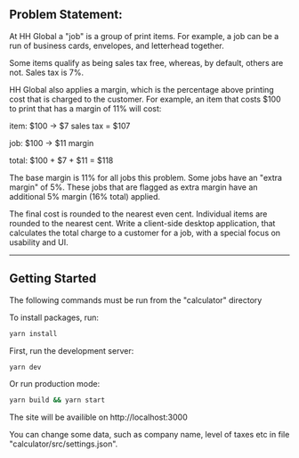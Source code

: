 ## Problem Statement:

At HH Global a "job" is a group of print items. For example, a job can be a run of business cards,
envelopes, and letterhead together.

Some items qualify as being sales tax free, whereas, by default, others are not. Sales tax is 7%.

HH Global also applies a margin, which is the percentage above printing cost that is charged to the
customer. For example, an item that costs $100 to print that has a margin of 11% will cost:

item: $100 -> $7 sales tax = $107

job: $100 -> $11 margin

total: $100 + $7 + $11 = $118

The base margin is 11% for all jobs this problem. Some jobs have an "extra margin" of 5%. These jobs
that are flagged as extra margin have an additional 5% margin (16% total) applied.

The final cost is rounded to the nearest even cent. Individual items are rounded to the nearest cent.
Write a client-side desktop application, that calculates the total charge to a customer for a job, with a
special focus on usability and UI.

***

## Getting Started

The following commands must be run from the "calculator" directory

To install packages, run:

```bash
yarn install
```

First, run the development server:

```bash
yarn dev
```

Or run production mode:

```bash
yarn build && yarn start
```

The site will be availible on http://localhost:3000

You can change some data, such as company name, level of taxes etc in file "calculator/src/settings.json".